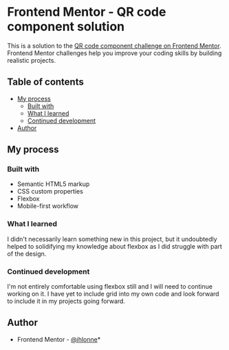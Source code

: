 # Frontend Mentor - QR code component solution

This is a solution to the [QR code component challenge on Frontend Mentor](https://www.frontendmentor.io/challenges/qr-code-component-iux_sIO_H). Frontend Mentor challenges help you improve your coding skills by building realistic projects. 

## Table of contents


- [My process](#my-process)
  - [Built with](#built-with)
  - [What I learned](#what-i-learned)
  - [Continued development](#continued-development)
- [Author](#author)

## My process

### Built with

- Semantic HTML5 markup
- CSS custom properties
- Flexbox
- Mobile-first workflow

### What I learned

I didn't necessarily learn something new in this project, but it undoubtedly helped to solidifying my knowledge about flexbox as I did struggle with part of the design.

### Continued development

I'm not entirely comfortable using flexbox still and I will need to continue working on it. I have yet to include grid into my own code and look forward to include it in my projects going forward.

## Author

- Frontend Mentor - [@ihlonne](https://www.frontendmentor.io/profile/yourusername)*
